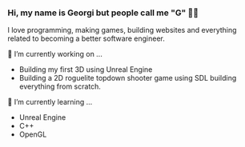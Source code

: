 ### Hi, my name is Georgi but people call me "G" 🙋‍♂️

I love programming, making games, building websites and everything related to becoming a better software engineer.

🔭 I’m currently working on ...
<ul>
   <li>Building my first 3D using Unreal Engine</li>
   <li>Building a 2D roguelite topdown shooter game using SDL building everything from scratch.</li>
</ul>

🌱 I’m currently learning ...
- Unreal Engine
- C++
- OpenGL

   
<!--
**GeorgiNedyalkov/GeorgiNedyalkov** is a ✨ _special_ ✨ repository because its `README.md` (this file) appears on your GitHub profile.

Here are some ideas to get you started:

🔭 I’m currently working on ...
- 🌱 I’m currently learning ...
- 👯 I’m looking to collaborate on ...
- 🤔 I’m looking for help with ...
- 💬 Ask me about ...
- 📫 How to reach me: ...
- 😄 Pronouns: ...
- ⚡ Fun fact: ...
-->

